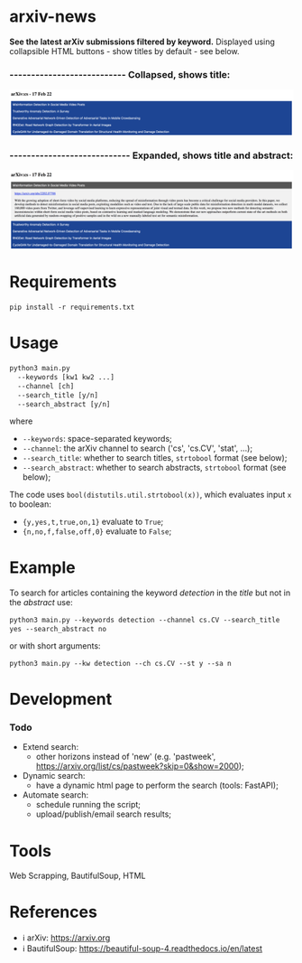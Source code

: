 # arxiv-news

**See the latest arXiv submissions filtered by keyword.**
Displayed using collapsible HTML buttons - show titles by default - see below.

### --------------------------- Collapsed, shows title:
![Alt text](images/screen_collapsed.png)

### ---------------------------- Expanded, shows title and abstract:
![Alt text](images/screen_expanded.png)

# Requirements
```
pip install -r requirements.txt
```

# Usage
```
python3 main.py
  --keywords [kw1 kw2 ...] 
  --channel [ch]
  --search_title [y/n]  
  --search_abstract [y/n]
```
where
- `--keywords`: space-separated keywords;
- `--channel`: the arXiv channel to search ('cs', 'cs.CV', 'stat', ...);
- `--search_title`: whether to search titles, `strtobool` format (see below);
- `--search_abstract`: whether to search abstracts, `strtobool` format (see below);

The code uses `bool(distutils.util.strtobool(x))`, which evaluates input `x` to boolean: 
- `{y,yes,t,true,on,1}` evaluate to `True`;
- `{n,no,f,false,off,0}` evaluate to `False`;

# Example
To search for articles containing the keyword *detection* in the *title* but not in the *abstract* use:
```
python3 main.py --keywords detection --channel cs.CV --search_title yes --search_abstract no
```
or with short arguments:
```
python3 main.py --kw detection --ch cs.CV --st y --sa n
```

# Development

### Todo
- Extend search:
  - other horizons instead of 'new' (e.g. 'pastweek', https://arxiv.org/list/cs/pastweek?skip=0&show=2000);
- Dynamic search:
  - have a dynamic html page to perform the search (tools: FastAPI);
- Automate search:
  - schedule running the script;
  - upload/publish/email search results;

# Tools
Web Scrapping, BautifulSoup, HTML

# References
- :information_source: arXiv: https://arxiv.org
- :information_source: BautifulSoup: https://beautiful-soup-4.readthedocs.io/en/latest

